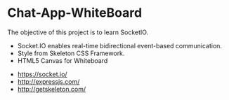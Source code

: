 # Chat-App-WhiteBoard
The objective of this project is to learn SocketIO.

 - Socket.IO enables real-time bidirectional event-based communication.
 - Style from Skeleton CSS Framework.
 - HTML5 Canvas for Whiteboard

* https://socket.io/
* http://expressjs.com/
* http://getskeleton.com/
